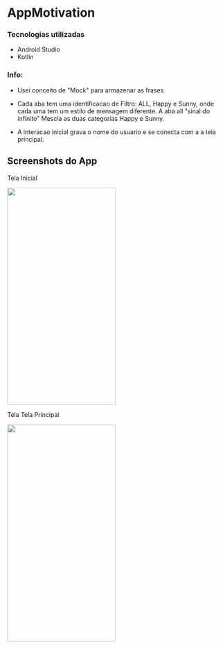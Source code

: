 # AppMotivation


### Tecnologias utilizadas
* Android Studio
* Kotlin

### Info:

* Usei conceito de "Mock" para armazenar as frases
* Cada aba tem uma identificacao de Filtro:
ALL, Happy e Sunny, onde cada uma tem um estilo de mensagem diferente.
A aba all "sinal do infinito" Mescla as duas categorias Happy e Sunny. 

* A interacao inicial grava o nome do usuario e se conecta com a a tela principal.





## Screenshots do App

Tela Inicial
<div>
  <img src = "https://i.imgur.com/hCczxl1.png" width="250" height="500" >
</div>

Tela Tela Principal
<div>
  <img src = "https://i.imgur.com/tblfu4u.png" width="250" height="500" >
</div>


<br><br>


